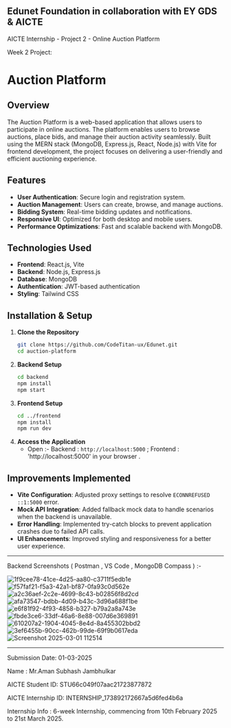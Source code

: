 Edunet Foundation in collaboration with EY GDS & AICTE
---------------------------------------------------

AICTE Internship - Project 2 - Online Auction Platform

Week 2 Project:

# Auction Platform

## Overview
The Auction Platform is a web-based application that allows users to participate in online auctions. The platform enables users to browse auctions, place bids, and manage their auction activity seamlessly. Built using the MERN stack (MongoDB, Express.js, React, Node.js) with Vite for frontend development, the project focuses on delivering a user-friendly and efficient auctioning experience.

## Features
- **User Authentication**: Secure login and registration system.
- **Auction Management**: Users can create, browse, and manage auctions.
- **Bidding System**: Real-time bidding updates and notifications.
- **Responsive UI**: Optimized for both desktop and mobile users.
- **Performance Optimizations**: Fast and scalable backend with MongoDB.

## Technologies Used
- **Frontend**: React.js, Vite
- **Backend**: Node.js, Express.js
- **Database**: MongoDB
- **Authentication**: JWT-based authentication
- **Styling**: Tailwind CSS

## Installation & Setup
1. **Clone the Repository**
   ```sh
   git clone https://github.com/CodeTitan-ux/Edunet.git
   cd auction-platform
   ```
2. **Backend Setup**
   ```sh
   cd backend
   npm install
   npm start
   ```
3. **Frontend Setup**
   ```sh
   cd ../frontend
   npm install
   npm run dev
   ```
4. **Access the Application**
   - Open :- Backend : `http://localhost:5000` 
            ; Frontend : 'http://localhost:5000' in your browser .
 
## Improvements Implemented
- **Vite Configuration**: Adjusted proxy settings to resolve `ECONNREFUSED ::1:5000` error.
- **Mock API Integration**: Added fallback mock data to handle scenarios when the backend is unavailable.
- **Error Handling**: Implemented try-catch blocks to prevent application crashes due to failed API calls.
- **UI Enhancements**: Improved styling and responsiveness for a better user experience.

---------------------------------------------------

Backend Screenshots ( Postman , VS Code , MongoDB Compass ) :-

![1f9cee78-41ce-4d25-aa80-c3711f5edb1e](https://github.com/user-attachments/assets/741fc0eb-f1ac-4477-ae59-6a688deff8f3)
![f57faf21-f5a3-42a1-bf87-0fa93c0d562e](https://github.com/user-attachments/assets/8c4df1e6-79e5-4808-952e-1c55377db6db)
![a2c36aef-2c2e-4699-8c43-b02856f8d2cd](https://github.com/user-attachments/assets/a20dd719-f81e-41a0-b6c1-c3471c86ce96)
![afa73547-bdbb-4d09-b43c-3d96a688f1be](https://github.com/user-attachments/assets/a23a73e3-ab93-45a3-b85a-469dfa5d09a5)
![e6f81f92-4f93-4858-b327-b79a2a8a743e](https://github.com/user-attachments/assets/518e8df9-693e-4e8a-af71-2e371da8b74a)
![fbde3ce6-33df-46a6-8e88-007d6e369891](https://github.com/user-attachments/assets/117eef8e-208d-4103-8128-c72b54e72d90)
![610207a2-1904-4045-8e4d-8a455302bbd2](https://github.com/user-attachments/assets/2998f2fc-262b-42a5-86d8-05499deb33f4)
![3ef6455b-90cc-462b-99de-69f9b0617eda](https://github.com/user-attachments/assets/2e20076f-f789-4b58-b04f-d5c137ffe968)
![Screenshot 2025-03-01 112514](https://github.com/user-attachments/assets/b5b46d64-4f3c-4215-afdc-818bade26643)


-----------------------------------------------------------------------------------------------------


Submission Date: 01-03-2025

Name : Mr.Aman Subhash Jambhulkar

AICTE Student ID: STU66c049f07aac21723877872

AICTE Internship ID: INTERNSHIP_173892172667a5d6fed4b6a

Internship Info : 6-week Internship, commencing from 10th February 2025 to 21st March 2025.
